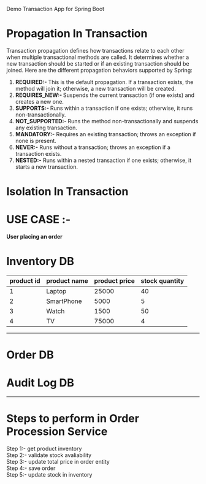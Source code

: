 Demo Transaction App for Spring Boot
# Propagation In Transaction
Transaction propagation defines how transactions relate to each other when multiple transactional methods are called. It determines whether a new transaction should be started or if an existing transaction should be joined. Here are the different propagation behaviors supported by Spring:

<ol>
<li><b>REQUIRED:- </b> This is the default propagation. If a transaction exists, the method will join it; otherwise, a new transaction will be created.</li>
<li><b>REQUIRES_NEW:- </b> Suspends the current transaction (if one exists) and creates a new one.</li>
<li><b>SUPPORTS:- </b> Runs within a transaction if one exists; otherwise, it runs non-transactionally.</li>
<li><b>NOT_SUPPORTED:- </b> Runs the method non-transactionally and suspends any existing transaction.</li>
<li><b>MANDATORY:-</b> Requires an existing transaction; throws an exception if none is present.</li>
<li><b>NEVER:-</b> Runs without a transaction; throws an exception if a transaction exists.</li>
<li><b>NESTED:-</b> Runs within a nested transaction if one exists; otherwise, it starts a new transaction.</li>
</ol>

# Isolation In Transaction

# USE CASE :-
<b>User placing an order</b>

<h1>Inventory DB</h1>

| product id | product name | product price | stock quantity |
|------------|--------------|---------------|----------------|
| 1          | Laptop       | 25000         | 40             |
| 2          | SmartPhone   | 5000          | 5              |
| 3          | Watch        | 1500          | 50             |
| 4          | TV           | 75000         | 4              |


<hr>

<h1>Order DB</h1>
<h1>Audit Log DB</h1>

<hr>
<h1>Steps to perform in Order Procession Service</h1>
Step 1:- get product inventory<br>
Step 2:- validate stock avaliability<br>
Step 3:- update total price in order entity<br>
Step 4:- save order<br>
Step 5:- update stock in inventory

